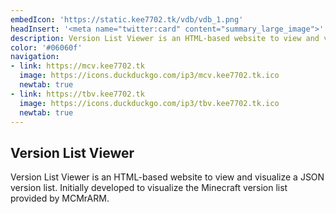 ```yaml
---
embedIcon: 'https://static.kee7702.tk/vdb/vdb_1.png'
headInsert: '<meta name="twitter:card" content="summary_large_image">'
description: Version List Viewer is an HTML-based website to view and visualize a JSON version list. Initially developed to visualize the Minecraft version list provided by MCMrARM.
color: '#06060f'
navigation:
- link: https://mcv.kee7702.tk
  image: https://icons.duckduckgo.com/ip3/mcv.kee7702.tk.ico
  newtab: true
- link: https://tbv.kee7702.tk
  image: https://icons.duckduckgo.com/ip3/tbv.kee7702.tk.ico
  newtab: true
---
```

## Version List Viewer
Version List Viewer is an HTML-based website to view and visualize a JSON version list. Initially developed to visualize the Minecraft version list provided by MCMrARM. 
